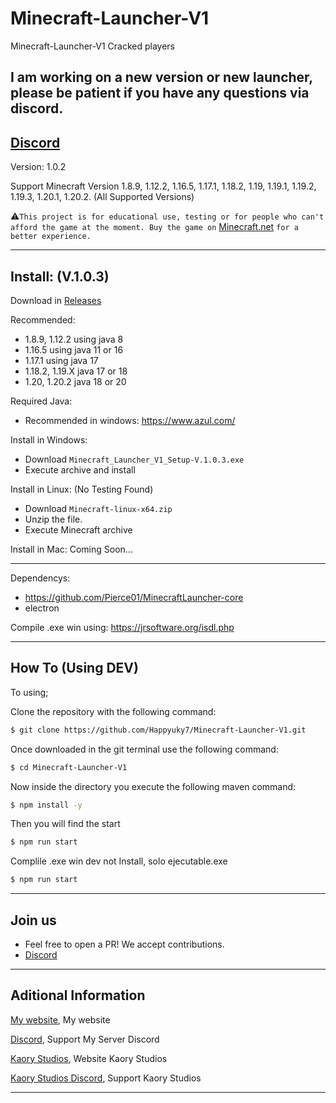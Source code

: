 # Minecraft-Launcher-V1
Minecraft-Launcher-V1 Cracked players

## I am working on a new version or new launcher, please be patient if you have any questions via discord. 
## [Discord](https://discord.gg/3EebYUyeUX)

Version: 1.0.2

Support Minecraft Version 1.8.9, 1.12.2, 1.16.5, 1.17.1, 1.18.2, 1.19, 1.19.1, 1.19.2, 1.19.3, 1.20.1, 1.20.2. (All Supported Versions)

⚠️`This project is for educational use, testing or for people who can't afford the game at the moment. Buy the game on` [Minecraft.net](https://www.minecraft.net/) `for a better experience.`

---

## Install: (V.1.0.3)

Download in [Releases](https://github.com/Happyuky7/Minecraft-Launcher-V1/releases/tag/1.0.3)

Recommended:
- 1.8.9, 1.12.2 using java 8
- 1.16.5 using java 11 or 16
- 1.17.1 using java 17
- 1.18.2, 1.19.X java 17 or 18
- 1.20, 1.20.2 java 18 or 20

Required Java:
- Recommended in windows: https://www.azul.com/

Install in Windows: 
- Download `Minecraft_Launcher_V1_Setup-V.1.0.3.exe`
- Execute archive and install

Install in Linux: (No Testing Found)
- Download `Minecraft-linux-x64.zip`
- Unzip the file.
- Execute Minecraft archive

Install in Mac: Coming Soon...


---

Dependencys:

- https://github.com/Pierce01/MinecraftLauncher-core
- electron

Compile .exe win using: https://jrsoftware.org/isdl.php

---

## How To (Using DEV)

To using; 

Clone the repository with the following command:
```bash
$ git clone https://github.com/Happyuky7/Minecraft-Launcher-V1.git
```

Once downloaded in the git terminal use the following command:

```bash
$ cd Minecraft-Launcher-V1
```

Now inside the directory you execute the following maven command:

```bash
$ npm install -y
```

Then you will find the start

```bash
$ npm run start
```

Complile .exe win dev not Install, solo ejecutable.exe

```bash
$ npm run start
```

---

## Join us

* Feel free to open a PR! We accept contributions.
* [Discord](https://discord.gg/3EebYUyeUX)

---

## Aditional Information

[My website](https://happyrogelio7.xyz), My website

[Discord](https://discord.gg/3EebYUyeUX), Support My Server Discord

[Kaory Studios](https://kaorystudios.xyz), Website Kaory Studios

[Kaory Studios Discord](https://discord.gg/Gw7m8kC), Support Kaory Studios

---

